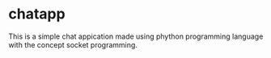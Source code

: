 # chatapp
This is a simple chat appication made using phython programming language with the concept socket programming.
